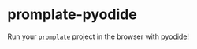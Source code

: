 # promplate-pyodide

Run your [`promplate`](https://promplate.dev/) project in the browser with [pyodide](https://pyodide.org/)!
